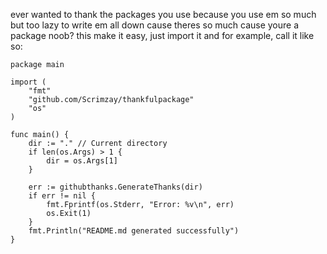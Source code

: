 ever wanted to thank the packages you use because you use em so much but too lazy to write em all down cause theres so much cause youre a package noob? this make it easy, just import it and for example, call it like so:

```
package main

import (
	"fmt"
	"github.com/Scrimzay/thankfulpackage"
	"os"
)

func main() {
	dir := "." // Current directory
	if len(os.Args) > 1 {
		dir = os.Args[1]
	}

	err := githubthanks.GenerateThanks(dir)
	if err != nil {
		fmt.Fprintf(os.Stderr, "Error: %v\n", err)
		os.Exit(1)
	}
	fmt.Println("README.md generated successfully")
}
```
